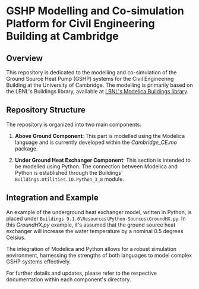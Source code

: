 # GSHP Modelling and Co-simulation Platform for Civil Engineering Building at Cambridge

## Overview
This repository is dedicated to the modelling and co-simulation of the Ground Source Heat Pump (GSHP) systems for the Civil Engineering Building at the University of Cambridge. The modelling is primarily based on the LBNL's Buildings library, available at [LBNL's Modelica Buildings library](https://simulationresearch.lbl.gov/modelica/).

## Repository Structure
The repository is organized into two main components:

1. **Above Ground Component**: This part is modelled using the Modelica language and is currently developed within the *Cambridge_CE.mo* package.

2. **Under Ground Heat Exchanger Component**: This section is intended to be modelled using Python. The connection between Modelica and Python is established through the Buildings' `Buildings.Utilities.IO.Python_3_8` module.

## Integration and Example
An example of the underground heat exchanger model, written in Python, is placed under `Buildings 9.1.0\Resources\Python-Sources\GroundHX.py`. In this *GroundHX.py* example, it's assumed that the ground source heat exchanger will increase the water temperature by a nominal 0.5 degrees Celsius.

The integration of Modelica and Python allows for a robust simulation environment, harnessing the strengths of both languages to model complex GSHP systems effectively.

For further details and updates, please refer to the respective documentation within each component's directory.
